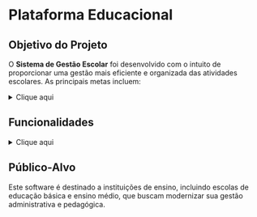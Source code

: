 # Plataforma Educacional

## Objetivo do Projeto

O **Sistema de Gestão Escolar** foi desenvolvido com o intuito de proporcionar uma gestão mais eficiente e organizada das atividades escolares. As principais metas incluem:
<details>
 <summary>Clique aqui</summary>
 
 - **Facilidade na Gestão da Escola**: Automatização de processos administrativos, permitindo um gerenciamento mais ágil e eficaz de informações, como matrículas, frequência e notas.
  
 - **Melhoria e Suporte na Educação de Alunos**: Ferramentas integradas que facilitam a comunicação entre alunos, pais e a escola, promovendo um ambiente educacional mais colaborativo e acessível.

 - **Ferramentas para Professores**: Recursos que auxiliam os educadores na preparação e execução de aulas, permitindo a criação de planos de aula, avaliação de desempenho e acompanhamento do progresso dos alunos.
</details>

## Funcionalidades
<details>
  <summary>Clique aqui</summary>

  - **Módulo de Matrícula**: Facilita o registro de novos alunos e a atualização de informações de alunos já matriculados.
  
  - **Controle de Frequência**: Permite o registro e monitoramento da frequência dos alunos de forma simplificada.
  
  - **Gestão de Notas**: Sistema para registrar e calcular notas, possibilitando a geração de relatórios de desempenho.

  - **Jogos e Aulas Interativas**: Ferramentas que promovem o aprendizado de forma lúdica e engajante, estimulando a participação dos alunos.

  - **Modelos 3D**: Recursos visuais que ajudam na compreensão de conceitos complexos, oferecendo uma experiência de aprendizado mais rica.

  - **Criação de Simulados e Provas**: Funcionalidade que permite aos professores elaborar simulados e provas personalizadas, facilitando a avaliação dos alunos.

  - **ChatBot de Suporte**: Um assistente virtual disponível para que professores e a secretaria possam contatar nossa equipe rapidamente, solucionando dúvidas e problemas de forma eficiente.

  - **Reuniões e Aulas Online**: Plataforma para realização de reuniões e aulas virtuais, facilitando a interação entre alunos e professores, independentemente da localização.

  - **Comunicação**: Canal de comunicação direta entre professores, alunos e responsáveis, promovendo transparência e colaboração.

  - **Relatórios Gerenciais**: Geração de relatórios analíticos sobre desempenho acadêmico, frequência e outras métricas importantes para a gestão escolar.
</details>

## Público-Alvo

Este software é destinado a instituições de ensino, incluindo escolas de educação básica e ensino médio, que buscam modernizar sua gestão administrativa e pedagógica.

